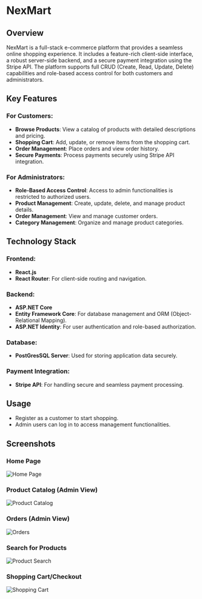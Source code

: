 # NexMart

## Overview

NexMart is a full-stack e-commerce platform that provides a seamless online shopping experience. It includes a feature-rich client-side interface, a robust server-side backend, and a secure payment integration using the Stripe API. The platform supports full CRUD (Create, Read, Update, Delete) capabilities and role-based access control for both customers and administrators.

## Key Features

### For Customers:

- **Browse Products**: View a catalog of products with detailed descriptions and pricing.
- **Shopping Cart**: Add, update, or remove items from the shopping cart.
- **Order Management**: Place orders and view order history.
- **Secure Payments**: Process payments securely using Stripe API integration.

### For Administrators:

- **Role-Based Access Control**: Access to admin functionalities is restricted to authorized users.
- **Product Management**: Create, update, delete, and manage product details.
- **Order Management**: View and manage customer orders.
- **Category Management**: Organize and manage product categories.

## Technology Stack

### Frontend:

- **React.js**
- **React Router**: For client-side routing and navigation.

### Backend:

- **ASP.NET Core**
- **Entity Framework Core**: For database management and ORM (Object-Relational Mapping).
- **ASP.NET Identity**: For user authentication and role-based authorization.

### Database:

- **PostGresSQL Server**: Used for storing application data securely.

### Payment Integration:

- **Stripe API**: For handling secure and seamless payment processing.

## Usage

- Register as a customer to start shopping.
- Admin users can log in to access management functionalities.

## Screenshots

### Home Page

![Home Page](../../NexMart/screenshots/home-page.PNG)

### Product Catalog (Admin View)

![Product Catalog](../../NexMart/screenshots/products.PNG)

### Orders (Admin View)

![Orders](../../NexMart/screenshots/orders.PNG)

### Search for Products

![Product Search](../../NexMart/screenshots/search.PNG)

### Shopping Cart/Checkout

![Shopping Cart](../../NexMart/screenshots/cart.PNG)

